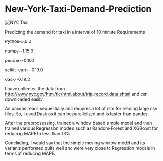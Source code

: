 # New-York-Taxi-Demand-Prediction
![NYC Taxi](http://www.nyc.gov/html/tlc/images/features/fi_about_photo_trip_records.png)




Predicting the demand for taxi in a interval of 10 minute
Requirements

Python-3.6.0

numpy--1.15.0

pandas--0.18.1

scikit-learn--0.19.0

dask--0.18.2

I have collected the data from http://www.nyc.gov/html/tlc/html/about/trip_record_data.shtml and can downloaded easily.

As pandas reads sequentially and requires a lot of ram for reading large csv files. So, I used Dask as it can be parallelized and is faster than pandas.

After the preprocsessing, trained a window based simple model and then trained various Regression models such as Random-Forest and XGBoost for reducing MAPE to less than 13%.

Concluding, I would say that the simple moving window model and its variants performed quite well and were very close to Regression models in terms of reducing MAPE.
